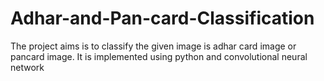 # Adhar-and-Pan-card-Classification
The project aims is to classify the given image is adhar card image or pancard image. It is implemented using python and convolutional neural network 
